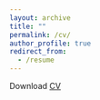 ```yaml
---
layout: archive
title: ""
permalink: /cv/
author_profile: true
redirect_from:
  - /resume
---
```


Download [CV](https://www-business.media.uconn.edu/wp-content/uploads/sites/969/2016/08/Peng-CV-April-2025.pdf)
